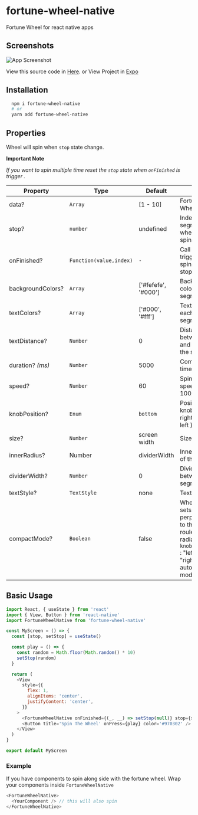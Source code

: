 # fortune-wheel-native

Fortune Wheel for react native apps

## Screenshots

![App Screenshot](https://raw.githubusercontent.com/ebrain-dev/fortune-wheel-native/master/images/fortunewheel.gif)

View this source code in [Here](https://github.com/ebrain-dev/fortune-wheel-native/tree/master/example). or View Project in [Expo](https://expo.dev/@ebrain/fortune-wheel-native-example)

## Installation

```bash
  npm i fortune-wheel-native
  # or
  yarn add fortune-wheel-native
```

## Properties

Wheel will spin when `stop` state change.

**Important Note**

_If you want to spin multiple time reset the `stop` state when `onFinished` is trigger ._

| Property          | Type                    | Default             | Desc                                                                                                                                |
| ----------------- | ----------------------- | ------------------- | ----------------------------------------------------------------------------------------------------------------------------------- |
| data?             | `Array`                 | [1 - 10]            | Fortune Wheel data                                                                                                                  |
| stop?             | `number`                | undefined           | Index of segment when wheel spinning stop                                                                                           |
| onFinished?       | `Function(value,index)` | `-`                 | Call back to trigger when spinning stopped                                                                                          |
| backgroundColors? | `Array`                 | ['#fefefe', '#000'] | Background color for each segment                                                                                                   |
| textColors?       | `Array`                 | ['#000', '#fff']    | Text color for each segment                                                                                                         |
| textDistance?     | `Number`                | 0                   | Distance between text and center of the segment                                                                                     |
| duration? _(ms)_  | `Number`                | 5000                | Completion time (ms)                                                                                                                |
| speed?            | `Number`                | 60                  | Spinning speed(1-100)                                                                                                               |
| knobPosition?     | `Enum`                  | `bottom`            | Position of knob(top, right, bottom, left )                                                                                         |
| size?             | `Number`                | screen width        | Size of wheel                                                                                                                       |
| innerRadius?      | Number                  | dividerWidth        | Inner Radius of the wheel                                                                                                           |
| dividerWidth?     | `Number`                | 0                   | Divider width between segments                                                                                                      |
| textStyle?        | `TextStyle`             | none                | Text styles                                                                                                                         |
| compactMode?      | `Boolean`               | false               | When 'true', sets the texts perpendicular to the roulette's radial lines, `knobPosition` : "left" and "right" are auto compact mode |

## Basic Usage

```javascript
import React, { useState } from 'react'
import { View, Button } from 'react-native'
import FortuneWheelNative from 'fortune-wheel-native'

const MyScreen = () => {
  const [stop, setStop] = useState()

  const play = () => {
    const random = Math.floor(Math.random() * 10)
    setStop(random)
  }

  return (
    <View
      style={{
        flex: 1,
        alignItems: 'center',
        justifyContent: 'center',
      }}
    >
      <FortuneWheelNative onFinished={(_, __) => setStop(null)} stop={stop} />
      <Button title='Spin The Wheel' onPress={play} color='#970302' />
    </View>
  )
}

export default MyScreen
```

### Example

If you have components to spin along side with the fortune wheel. Wrap your components inside `FortuneWheelNative`

```javascript
<FortuneWheelNative>
  <YourComponent /> // this will also spin
</FortuneWheelNative>
```
